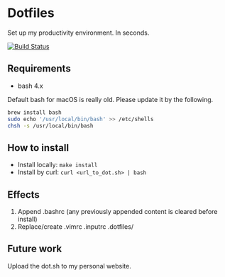# Dotfiles
Set up my productivity environment. In seconds.

[![Build Status](https://travis-ci.org/YF-Tung/Dotfiles.svg?branch=master)](https://travis-ci.org/YF-Tung/Dotfiles)

## Requirements
* bash 4.x

Default bash for macOS is really old. Please update it by the following.
```bash
brew install bash
sudo echo '/usr/local/bin/bash' >> /etc/shells
chsh -s /usr/local/bin/bash
```


## How to install
* Install locally: `make install`
* Install by curl: `curl <url_to_dot.sh> | bash`

## Effects
1. Append .bashrc (any previously appended content is cleared before install)
2. Replace/create .vimrc .inputrc .dotfiles/

## Future work
Upload the dot.sh to my personal website.
